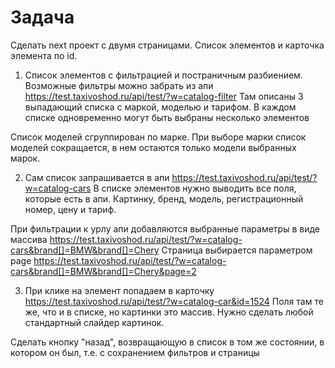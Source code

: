 # Задача
Сделать next проект с двумя страницами.
Список элементов и карточка элемента по id.

1) Список элементов с фильтрацией и постраничным разбиением.
Возможные фильтры можно забрать из апи https://test.taxivoshod.ru/api/test/?w=catalog-filter
Там описаны 3 выпадающий списка с маркой, моделью и тарифом. В каждом списке одновременно могут быть выбраны несколько элементов

Список моделей сгруппирован по марке. При выборе марки список моделей сокращается, в нем остаются только модели выбранных марок.

2) Сам список запрашивается в апи https://test.taxivoshod.ru/api/test/?w=catalog-cars
В списке элементов нужно выводить все поля, которые есть в апи. Картинку, бренд, модель, регистрационный номер, цену и тариф.

При фильтрации к урлу апи добавляются выбранные параметры в виде массива
https://test.taxivoshod.ru/api/test/?w=catalog-cars&brand[]=BMW&brand[]=Chery
Страница выбирается параметром page
https://test.taxivoshod.ru/api/test/?w=catalog-cars&brand[]=BMW&brand[]=Chery&page=2

3) При клике на элемент попадаем в карточку
https://test.taxivoshod.ru/api/test/?w=catalog-car&id=1524
Поля там те же, что и в списке, но картинки это массив. Нужно сделать любой стандартный слайдер картинок.

Сделать кнопку "назад", возвращающую в список в том же состоянии, в котором он был, т.е. с сохранением фильтров и страницы
